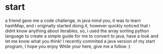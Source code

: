 # start
a friend gave me a code challenge, in java mind you, it was to learn hashMap, and i originally started doing it, however quickly noticed that i didnt know anything about iterables, so, i used the array sorting python language to create a simple guide for me to convert to java, have a look and let me know what you think!
I recently commited a java version of my start program, I hope you enjoy
While your here, give me a follow :)
